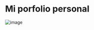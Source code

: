 # Mi porfolio personal

![image](https://github.com/pablo-zk/my-porfolio/assets/71701939/d8a3fce7-af95-4f8d-956c-e2d54687a754)

